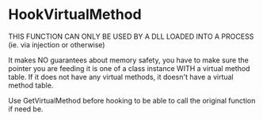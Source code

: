 # HookVirtualMethod
THIS FUNCTION CAN ONLY BE USED BY A DLL LOADED INTO A PROCESS (ie. via injection or otherwise)

It makes NO guarantees about memory safety, you have to make sure the pointer you are feeding it is one of a class instance WITH a virtual method table. If it does not have any virtual methods, it doesn't have a virtual method table.

Use GetVirtualMethod before hooking to be able to call the original function if need be.
